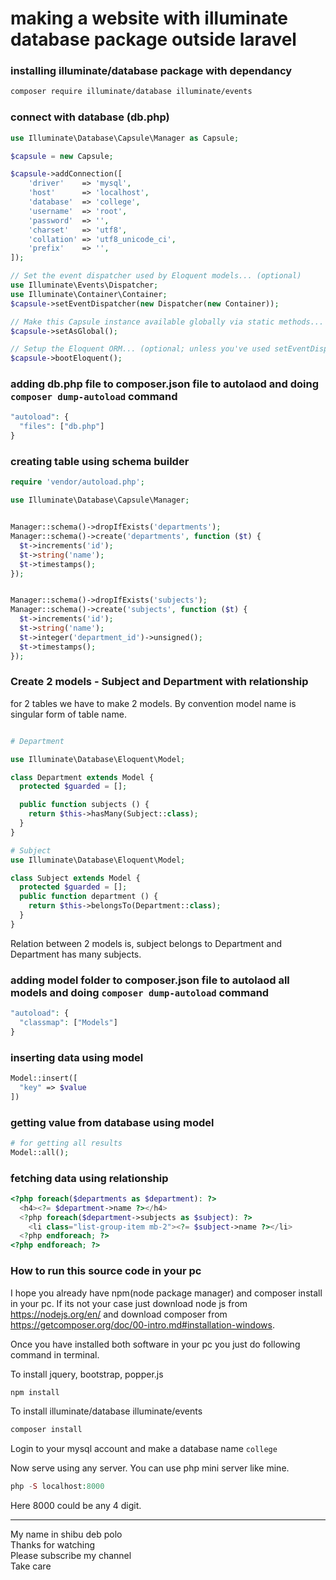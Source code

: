 
# making a website with illuminate database package outside laravel     


### installing illuminate/database package  with dependancy   

~~~bash
composer require illuminate/database illuminate/events 
~~~

### connect with database (db.php)

~~~php
use Illuminate\Database\Capsule\Manager as Capsule;

$capsule = new Capsule;

$capsule->addConnection([
    'driver'    => 'mysql',
    'host'      => 'localhost',
    'database'  => 'college',
    'username'  => 'root',
    'password'  => '',
    'charset'   => 'utf8',
    'collation' => 'utf8_unicode_ci',
    'prefix'    => '',
]);

// Set the event dispatcher used by Eloquent models... (optional)
use Illuminate\Events\Dispatcher;
use Illuminate\Container\Container;
$capsule->setEventDispatcher(new Dispatcher(new Container));

// Make this Capsule instance available globally via static methods... (optional)
$capsule->setAsGlobal();

// Setup the Eloquent ORM... (optional; unless you've used setEventDispatcher())
$capsule->bootEloquent(); 
~~~


### adding db.php file to composer.json file to autolaod and doing `composer dump-autoload` command 

~~~php
"autoload": {
  "files": ["db.php"]
}
~~~


### creating table using schema builder    

~~~php
require 'vendor/autoload.php';

use Illuminate\Database\Capsule\Manager;


Manager::schema()->dropIfExists('departments');
Manager::schema()->create('departments', function ($t) {
  $t->increments('id');
  $t->string('name');
  $t->timestamps();
});


Manager::schema()->dropIfExists('subjects');
Manager::schema()->create('subjects', function ($t) {
  $t->increments('id');
  $t->string('name');
  $t->integer('department_id')->unsigned();
  $t->timestamps();
});

~~~

### Create 2 models - Subject and Department with relationship        

for 2 tables we have to make 2 models. By convention model name is singular form of table name. 

~~~php

# Department

use Illuminate\Database\Eloquent\Model;

class Department extends Model {
  protected $guarded = [];

  public function subjects () {
    return $this->hasMany(Subject::class);
  }
}

# Subject
use Illuminate\Database\Eloquent\Model;

class Subject extends Model {
  protected $guarded = [];
  public function department () {
    return $this->belongsTo(Department::class);
  }
}

~~~


Relation between 2 models is, subject belongs to Department and Department has many subjects. 

### adding model folder to composer.json file to autolaod all models and doing `composer dump-autoload`  command    

~~~php
"autoload": {
  "classmap": ["Models"]
}
~~~

### inserting data using model    

~~~php
Model::insert([
  "key" => $value
])
~~~


### getting value from database using model    

~~~php
# for getting all results    
Model::all();
~~~


### fetching data using relationship    

~~~php
<?php foreach($departments as $department): ?>
  <h4><?= $department->name ?></h4>
  <?php foreach($department->subjects as $subject): ?>
    <li class="list-group-item mb-2"><?= $subject->name ?></li>
  <?php endforeach; ?>
<?php endforeach; ?>
~~~


### How to run this source code in your pc

I hope you already have npm(node package manager) and composer install in your pc. If its not your case just download node js from https://nodejs.org/en/ and download composer from  https://getcomposer.org/doc/00-intro.md#installation-windows.    

Once you have installed both software in your pc you just do following command in terminal.       




To install jquery, bootstrap, popper.js   

~~~bash
npm install 
~~~

To install illuminate/database illuminate/events     

~~~bash
composer install 
~~~

Login to your mysql account and make a database name `college`    

Now serve using any server. You can use php mini server like mine.   

~~~php
php -S localhost:8000     
~~~

Here 8000 could be any 4 digit.      

<hr>

My name in shibu deb polo       
Thanks for watching       
Please subscribe my channel       
Take care



















